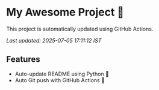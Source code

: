 # My Awesome Project 🚀

This project is automatically updated using GitHub Actions.

_Last updated: 2025-07-05 17:11:12 IST_

## Features
- Auto-update README using Python 🐍
- Auto Git push with GitHub Actions 🤖
